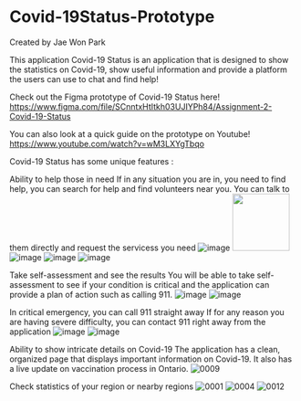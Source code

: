 # Covid-19Status-Prototype

Created by Jae Won Park

This application Covid-19 Status is an application that is designed to show the statistics on Covid-19, show useful information and provide a platform the users can use to chat and find help!

Check out the Figma prototype of Covid-19 Status here!
https://www.figma.com/file/SCnntxHtItkh03UJIYPh84/Assignment-2-Covid-19-Status

You can also look at a quick guide on the prototype on Youtube!
https://www.youtube.com/watch?v=wM3LXYgTbqo

Covid-19 Status has some unique features :

Ability to help those in need
If in any situation you are in, you need to find help, you can search for help and find volunteers near you. You can talk to them directly and request the servicess you need
![image](https://user-images.githubusercontent.com/15161553/111071977-fab0d180-84ae-11eb-9b47-db8eb6bf935f.png)
<img src="https://user-images.githubusercontent.com/15161553/111071977-fab0d180-84ae-11eb-9b47-db8eb6bf935f.png" width="100">
![image](https://user-images.githubusercontent.com/15161553/111071995-09978400-84af-11eb-8b03-ac68f78bb357.png)
![image](https://user-images.githubusercontent.com/15161553/111072007-174d0980-84af-11eb-9d02-ccee9b159d18.png)
![image](https://user-images.githubusercontent.com/15161553/111072016-22a03500-84af-11eb-9a0b-03fc4b6007ea.png)




Take self-assessment and see the results
You will be able to take self-assessment to see if your condition is critical and the application can provide a plan of action such as calling 911.
![image](https://user-images.githubusercontent.com/15161553/111071938-d523c800-84ae-11eb-94ff-4fa51992229a.png)
![image](https://user-images.githubusercontent.com/15161553/111071950-e10f8a00-84ae-11eb-9d5c-8587452968ac.png)



In critical emergency, you can call 911 straight away
If for any reason you are having severe difficulty, you can contact 911 right away from the application
![image](https://user-images.githubusercontent.com/15161553/111071908-b4f40900-84ae-11eb-9887-0ff3387fd03d.png)
![image](https://user-images.githubusercontent.com/15161553/111071918-c3422500-84ae-11eb-85b9-5398d13250e7.png)


Ability to show intricate details on Covid-19
The application has a clean, organized page that displays important information on Covid-19. It also has a live update on vaccination process in Ontario.
![0009](https://user-images.githubusercontent.com/15161553/111072141-9cd0b980-84af-11eb-9cb0-cdd12c605e38.jpg)

Check statistics of your region or nearby regions
![0001](https://user-images.githubusercontent.com/15161553/111072153-a78b4e80-84af-11eb-9b3a-db333c2b661f.jpg)
![0004](https://user-images.githubusercontent.com/15161553/111072168-b8d45b00-84af-11eb-931a-267fc9313e6f.jpg)
![0012](https://user-images.githubusercontent.com/15161553/111072177-c093ff80-84af-11eb-9152-664b135c6562.jpg)



